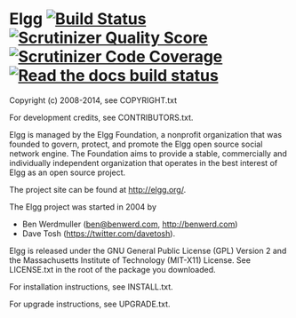 Elgg [![Build Status](https://secure.travis-ci.org/Elgg/Elgg.svg?branch=1.9)](https://travis-ci.org/Elgg/Elgg) [![Scrutinizer Quality Score](https://scrutinizer-ci.com/g/Elgg/Elgg/badges/quality-score.png?s=1.9)](https://scrutinizer-ci.com/g/Elgg/Elgg/?branch=1.9) [![Scrutinizer Code Coverage](https://scrutinizer-ci.com/g/Elgg/Elgg/badges/coverage.png?b=1.9)](https://scrutinizer-ci.com/g/Elgg/Elgg/?branch=1.9) [![Read the docs build status](https://readthedocs.org/projects/elgg/badge/?version=1.9)](http://learn.elgg.org/en/1.9/)
====

Copyright (c) 2008-2014, see COPYRIGHT.txt

For development credits, see CONTRIBUTORS.txt.

Elgg is managed by the Elgg Foundation, a nonprofit organization that was
founded to govern, protect, and promote the Elgg open source social network
engine.  The Foundation aims to provide a stable, commercially and
individually independent organization that operates in the best interest of Elgg
as an open source project.

The project site can be found at http://elgg.org/.

The Elgg project was started in 2004 by
 - Ben Werdmuller (<ben@benwerd.com>, <http://benwerd.com>)
 - Dave Tosh (<https://twitter.com/davetosh>).

Elgg is released under the GNU General Public License (GPL) Version 2 and the
Massachusetts Institute of Technology (MIT-X11) License. See LICENSE.txt
in the root of the package you downloaded.

For installation instructions, see INSTALL.txt.

For upgrade instructions, see UPGRADE.txt.
